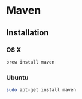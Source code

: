 # Maven

## Installation

### OS X

```sh
brew install maven
```

### Ubuntu

```sh
sudo apt-get install maven
```

